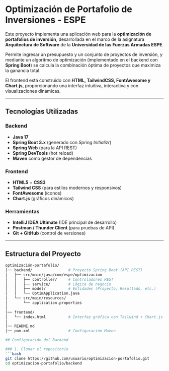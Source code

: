 # Optimización de Portafolio de Inversiones - ESPE

Este proyecto implementa una aplicación web para la **optimización de portafolios de inversión**, desarrollada en el marco de la asignatura **Arquitectura de Software** de la **Universidad de las Fuerzas Armadas ESPE**.  

Permite ingresar un presupuesto y un conjunto de proyectos de inversión, y mediante un algoritmo de optimización (implementado en el backend con **Spring Boot**) se calcula la combinación óptima de proyectos que maximiza la ganancia total.  

El frontend está construido con **HTML, TailwindCSS, FontAwesome y Chart.js**, proporcionando una interfaz intuitiva, interactiva y con visualizaciones dinámicas.  

---

## Tecnologías Utilizadas

### Backend
- **Java 17**
- **Spring Boot 3.x** (generado con *Spring Initializr*)
- **Spring Web** (para la API REST)
- **Spring DevTools** (hot reload)
- **Maven** como gestor de dependencias

### Frontend
- **HTML5** + **CSS3**
- **Tailwind CSS** (para estilos modernos y responsivos)
- **FontAwesome** (íconos)
- **Chart.js** (gráficos dinámicos)

### Herramientas
- **IntelliJ IDEA Ultimate** (IDE principal de desarrollo)
- **Postman / Thunder Client** (para pruebas de API)
- **Git + GitHub** (control de versiones)

---

## Estructura del Proyecto

```bash
optimización-portafolio/
│── backend/                # Proyecto Spring Boot (API REST)
│   ├── src/main/java/com/espe/optimizacion
│   │   ├── controller/     # Controladores REST
│   │   ├── service/        # Lógica de negocio
│   │   ├── model/          # Entidades (Proyecto, Resultado, etc.)
│   │   └── OptimApplication.java
│   └── src/main/resources/
│       └── application.properties
│
│── frontend/
│   └── index.html          # Interfaz gráfica con Tailwind + Chart.js
│
│── README.md
│── pom.xml                 # Configuración Maven

## Configuración del Backend

### 1. Clonar el repositorio
```bash
git clone https://github.com/usuario/optimizacion-portafolio.git
cd optimizacion-portafolio/backend
